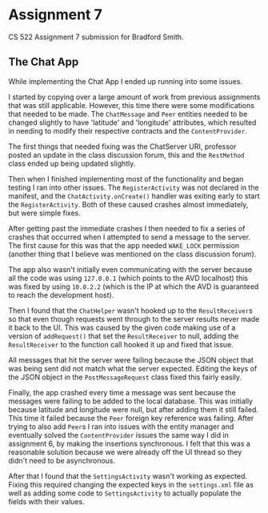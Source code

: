 # Assignment 7
CS 522 Assignment 7 submission for Bradford Smith.

## The Chat App

While implementing the Chat App I ended up running into some issues.

I started by copying over a large amount of work from previous assignments that
was still applicable. However, this time there were some modifications that
needed to be made. The `ChatMessage` and `Peer` entities needed to be changed
slightly to have 'latitude' and 'longitude' attributes, which resulted in
needing to modify their respective contracts and the `ContentProvider`.

The first things that needed fixing was the ChatServer URI, professor posted an
update in the class discussion forum, this and the `RestMethod` class ended up
being updated slightly.

Then when I finished implementing most of the functionality and began testing I
ran into other issues. The `RegisterActivity` was not declared in the manifest,
and the `ChatActivity.onCreate()` handler was exiting early to start the
`RegisterActivity`. Both of these caused crashes almost immediately, but were
simple fixes.

After getting past the immediate crashes I then needed to fix a series of
crashes that occurred when I attempted to send a message to the server. The
first cause for this was that the app needed `WAKE_LOCK` permission (another
thing that I believe was mentioned on the class discussion forum).

The app also wasn't initially even communicating with the server because all the
code was using `127.0.0.1` (which points to the AVD localhost) this was fixed by
using `10.0.2.2` (which is the IP at which the AVD is guaranteed to reach the
development host).

Then I found that the `ChatHelper` wasn't hooked up to the `ResultReceiver`s so
that even though requests went through to the server results never made it back
to the UI. This was caused by the given code making use of a version of
`addRequest()` that set the `ResultReceiver` to null, adding the
`ResultReceiver` to the function call hooked it up and fixed that issue.

All messages that hit the server were failing because the JSON object that was
being sent did not match what the server expected. Editing the keys of the JSON
object in the `PostMessageRequest` class fixed this fairly easily.

Finally, the app crashed every time a message was sent because the messages were
failing to be added to the local database. This was initially because latitude
and longitude were null, but after adding them it still failed. This time it
failed because the `Peer` foreign key reference was failing. After trying to
also add `Peer`s I ran into issues with the entity manager and eventually solved
the `ContentProvider` issues the same way I did in assignment 6, by making the
insertions synchronous.  I felt that this was a reasonable solution because we
were already off the UI thread so they didn't need to be asynchronous.

After that I found that the `SettingsActivity` wasn't working as expected.
Fixing this required changing the expected keys in the `settings.xml` file as
well as adding some code to `SettingsActivity` to actually populate the fields
with their values.
